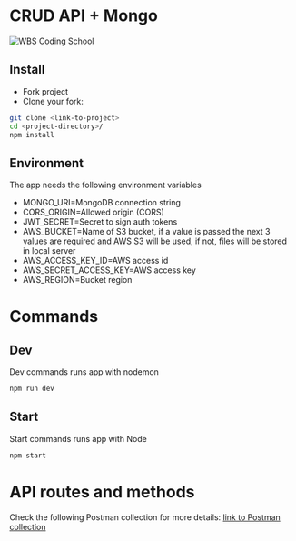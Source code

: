 # CRUD API + Mongo

![WBS Coding School](https://mlsf03rmjfdn.i.optimole.com/fVWTwdQ.Z_5R~130ed/w:auto/h:auto/q:90/https://www.wbscodingschool.com/files/WBS_CODING_SCHOOL_logo.svg)

## Install

- Fork project
- Clone your fork:

```bash
git clone <link-to-project>
cd <project-directory>/
npm install
```

## Environment

The app needs the following environment variables

- MONGO_URI=MongoDB connection string
- CORS_ORIGIN=Allowed origin (CORS)
- JWT_SECRET=Secret to sign auth tokens
- AWS_BUCKET=Name of S3 bucket, if a value is passed the next 3 values are required and AWS S3 will be used, if not, files will be stored in local server
- AWS_ACCESS_KEY_ID=AWS access id
- AWS_SECRET_ACCESS_KEY=AWS access key
- AWS_REGION=Bucket region

# Commands

## Dev

Dev commands runs app with nodemon

```bash
npm run dev
```

## Start

Start commands runs app with Node

```bash
npm start
```

# API routes and methods

Check the following Postman collection for more details: [link to Postman collection](https://www.postman.com/collections/a44b657b7ab4f1bf4015)
